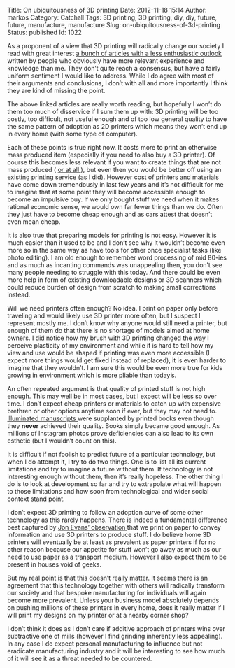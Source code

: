 Title: On ubiquitousness of 3D printing
Date: 2012-11-18 15:14
Author: markos
Category: Catchall
Tags: 3D printing, 3D printing, diy, diy, future, future, manufacture, manufacture
Slug: on-ubiquitousness-of-3d-printing
Status: published
Id: 1022

<html>
 <body>
  <div>
   <p>
    As a proponent of a view that 3D printing will radically change our society I read with great interest
    <a href="http://www.core77.com/blog/digital_fabrication/the_future_of_3d_printing_mere_misnomer_or_something_more_23835.asp" title=" The Future of 3D Printing: Mere Misnomer or Something More?">
     a bunch
    </a>
    <a href="http://techcrunch.com/2012/11/03/one-of-these-things-is-not-like-the-other/" title="3D Printers Are Not Like 2D Printers: A Rant">
     of articles
    </a>
    <a href="http://www.prsnlz.me/blogs/guestblog/3d-printing-then-now-and-in-the-future/" title="3D Printing — Then, Now and in the Future">
     with a less
    </a>
    <a href="http://graehamdouglas.wordpress.com/2012/11/06/3d-printers-are-not-the-future-of-manufacturing/" title="erspective on 3D printers from a mechanical designer">
     enthusiastic outlook
    </a>
    written by people who obviously have more relevant experience and knowledge than me. They don’t quite reach a consensus, but have a fairly uniform sentiment I would like to address. While I do agree with most of their arguments and conclusions, I don’t with all and more importantly I think they are kind of missing the point.
   </p>
   <p>
    The above linked articles are really worth reading, but hopefully I won’t do them too much of disservice if I sum them up with: 3D printing will be too costly, too difficult, not useful enough and of too low general quality to have the same pattern of adoption as 2D printers which means they won’t end up in every home (with some type of computer).
   </p>
   <p>
    Each of these points is true right now. It costs more to print an otherwise mass produced item (especially if you need to also buy a 3D printer). Of course this becomes less relevant if you want to create things that are not mass produced (
    <a href="pimping-my-notebook.html" title="My 3D print fix for a design problem">
     or at all
    </a>
    ), but even then you would be better off using an existing printing service (as I did). However cost of printers and materials have come down tremendously in last few years and it’s not difficult for me to imagine that at some point they will become accessible enough to become an impulsive buy. If we only bought stuff we need when it makes rational economic sense, we would own far fewer things than we do. Often they just have to become cheap enough and as cars attest that doesn’t even mean cheap.
   </p>
   <p>
    It is also true that preparing models for printing is not easy. However it is much easier than it used to be and I don’t see why it wouldn’t become even more so in the same way as have tools for other once specialist tasks (like photo editing). I am old enough to remember word processing of mid 80-ies and as much as  incanting commands was unappealing then, you don’t see many people needing to struggle with this today. And there could be even more help in form of existing downloadable designs or 3D scanners which could reduce burden of design from scratch to making small corrections instead.
   </p>
   <p>
    Will we need printers often enough? No idea. I print on paper only before traveling and would likely use 3D printer more often, but I suspect I represent mostly me. I don’t know why anyone would still need a printer, but enough of them do that there is no shortage of models aimed at home owners. I did notice how my brush with 3D printing changed the way I perceive plasticity of my environment and while it is hard to tell how my view and use would be shaped if printing was even more accessible (I expect more things would get fixed instead of replaced), it is even harder to imagine that they wouldn’t. I am sure this would be even more true for kids growing in environment which is more pliable than today’s.
   </p>
   <p>
    An often repeated argument is that quality of printed stuff is not high enough. This may well be in most cases, but I expect will be less so over time. I don’t expect cheap printers or materials to catch up with expensive brethren or other options anytime soon if ever, but they may not need to.
    <a href="http://en.wikipedia.org/wiki/Illuminated_manuscript" title="Description on Wikipedia">
     Illuminated manuscripts
    </a>
    were supplanted by printed books even though they
    <strong>
     never
    </strong>
    achieved their quality. Books simply became good enough. As millions of Instagram photos prove deficiencies can also lead to its own esthetic (but I wouldn’t count on this).
   </p>
   <p>
    It is difficult if not foolish to predict future of a particular technology, but when I do attempt it, I try to do two things. One is to list all its current limitations and try to imagine a future without them. If technology is not interesting enough without them, then it’s really hopeless. The other thing I do is to look at development so far and try to extrapolate what will happen to those limitations and how soon from technological and wider social context stand point.
   </p>
   <p>
    I don’t expect 3D printing to follow an adoption curve of some other technology as this rarely happens. There is indeed a fundamental difference best captured by
    <a href="http://techcrunch.com/2012/11/03/one-of-these-things-is-not-like-the-other/" title="Check fourth paragraph">
     Jon Evans’ observation
    </a>
    that we print on paper to convey information and use 3D printers to produce stuff. I do believe home 3D printers will eventually be at least as prevalent as paper printers if for no other reason because our appetite for stuff won’t go away as much as our need to use paper as a transport medium. However I also expect them to be present in houses void of geeks.
   </p>
   <p>
    But my real point is that this doesn’t really matter. It seems there is an agreement that this technology together with others will radically transform our society and that bespoke manufacturing for individuals will again become more prevalent. Unless your business model absolutely depends on pushing millions of these printers in every home, does it really matter if I will print my designs on my printer or at a nearby corner shop?
   </p>
   <p>
    I don’t think it does as I don’t care if additive approach of printers wins over subtractive one of mills (however I find grinding inherently less appealing). In any case I do expect personal manufacturing to influence but not eradicate manufacturing industry and it will be interesting to see how much of it will see it as a threat needed to be countered.
   </p>
  </div>
 </body>
</html>